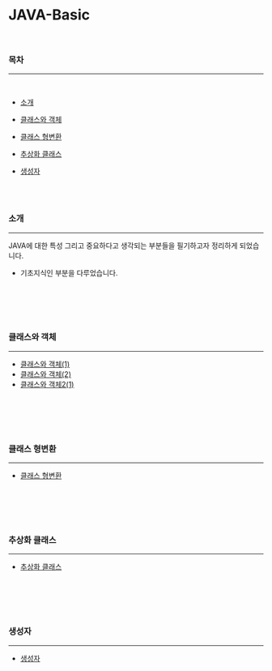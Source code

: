 # JAVA-Basic

<br>

### 목차

---

<br>

- [소개](#소개)

- [클래스와 객체](#클래스와-객체)

- [클래스 형변환](#클래스-형변환)

- [추상화 클래스](#추상화-클래스)

- [생성자](#생성자)

<br>
<br>

### 소개

---

JAVA에 대한 특성 그리고 중요하다고 생각되는 부분들을 필기하고자 정리하게 되었습니다.

- 기초지식인 부분을 다루었습니다.

<br>
<br>
<br>
<br>

### 클래스와 객체

---

- [클래스와 객체(1)](https://github.com/shinwoos/JAVA-Basic/blob/master/doc-dir/class-and-object/class-and-object1.md)
- [클래스와 객체(2)](https://github.com/shinwoos/JAVA-Basic/blob/master/doc-dir/class-and-object/class-and-object2.md)
- [클래스와 객체2(1)](https://github.com/shinwoos/JAVA-Basic/blob/master/doc-dir/class-and-object/class-and-object2-1.md)

<br>
<br>
<br>
<br>

### 클래스 형변환

---

- [클래스 형변환](https://github.com/shinwoos/JAVA-Basic/blob/master/doc-dir/class-casting/class-casting1.md)

<br>
<br>
<br>
<br>

### 추상화 클래스

---

- [추상화 클래스](https://github.com/shinwoos/JAVA-Basic/blob/master/doc-dir/abstract/abstract.md)

<br>
<br>
<br>
<br>

### 생성자

---

- [생성자](https://github.com/shinwoos/JAVA-Basic/blob/master/doc-dir/constructor/constructor.md)
